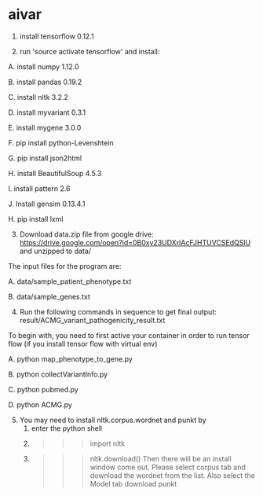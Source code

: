 # aivar

1. install tensorflow 0.12.1


2. run 'source activate tensorflow' and install:

A. install numpy 1.12.0

B. install pandas 0.19.2

C. install nltk 3.2.2

D. install myvariant 0.3.1

E. install mygene 3.0.0

F. pip install python-Levenshtein

G. pip install json2html

H. install BeautifulSoup 4.5.3

I. install pattern 2.6

J. Install gensim 0.13.4.1

H. pip install lxml

3. Download data.zip file from google drive: https://drive.google.com/open?id=0B0xy23UDXrIAcFJHTUVCSEdQSlU and unzipped to data/

The input files for the program are:

A. data/sample_patient_phenotype.txt

B. data/sample_genes.txt


4. Run the following commands in sequence to get final output: result/ACMG_variant_pathogenicity_result.txt

To begin with, you need to first active your container in order to run tensor flow (if you install tensor flow with virtual env)

A. python map_phenotype_to_gene.py

B. python collectVariantInfo.py

C. python pubmed.py

D. python ACMG.py


5. You may need to install nltk.corpus.wordnet and punkt by
   1) enter the python shell
   2) >>> import nltk
   3) >>> nltk.download()
   Then there will be an install window come out. Please select corpus tab and download the wordnet from the list. Also select the Model tab download punkt

